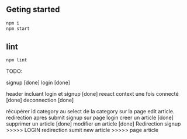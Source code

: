 ## Geting started

```bash
npm i
npm start
```

## lint

```bash
npm lint
```

TODO:

signup [done]
login [done]

header incluant login et signup [done]
reeact context une fois connecté [done]
deconnection [done]

récupérer id category au select de la category sur la page edit article.
redirection apres submit signup sur page login
creer un article [done]
supprimer un article [done]
modifier un article [done]
Redirection signup >>>>> LOGIN
redirection sumit new article >>>>> page article
